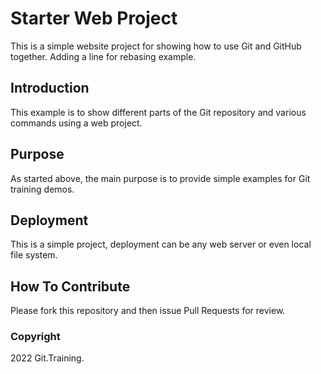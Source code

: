 # Starter Web Project

This is a simple website project for showing how to use Git and GitHub together.
Adding a line for rebasing example.

## Introduction

This example is to show different parts of the Git repository and various commands using a web project.

## Purpose

As started above, the main purpose is to provide simple examples for Git training demos.

## Deployment

This is a simple project, deployment can be any web server or even local file system.

## How To Contribute

Please fork this repository and then issue Pull Requests for review.

### Copyright

2022 Git.Training.